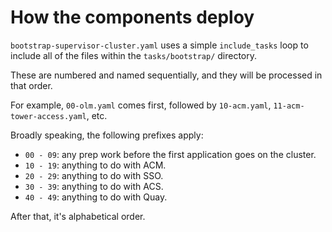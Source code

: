 # How the components deploy

`bootstrap-supervisor-cluster.yaml` uses a simple `include_tasks` loop to include all of the files
within the `tasks/bootstrap/` directory.

These are numbered and named sequentially, and they will be processed in that order.

For example, `00-olm.yaml` comes first, followed by `10-acm.yaml`, `11-acm-tower-access.yaml`, etc.

Broadly speaking, the following prefixes apply:

* `00 - 09`: any prep work before the first application goes on the cluster.
* `10 - 19`: anything to do with ACM.
* `20 - 29`: anything to do with SSO.
* `30 - 39`: anything to do with ACS.
* `40 - 49`: anything to do with Quay.

After that, it's alphabetical order.
